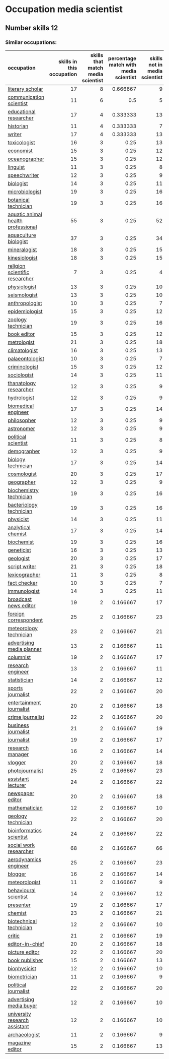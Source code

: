 # Occupation media scientist
## Number skills 12
### Similar occupations:
| occupation                                                                  |   skills in this occupation |   skills that match media scientist |   percentage match with media scientist |   skills not in media scientist |
|:----------------------------------------------------------------------------|----------------------------:|------------------------------------:|----------------------------------------:|--------------------------------:|
| [literary scholar](literary_scholar.md)                                     |                          17 |                                   8 |                                0.666667 |                               9 |
| [communication scientist](communication_scientist.md)                       |                          11 |                                   6 |                                0.5      |                               5 |
| [educational researcher](educational_researcher.md)                         |                          17 |                                   4 |                                0.333333 |                              13 |
| [historian](historian.md)                                                   |                          11 |                                   4 |                                0.333333 |                               7 |
| [writer](writer.md)                                                         |                          17 |                                   4 |                                0.333333 |                              13 |
| [toxicologist](toxicologist.md)                                             |                          16 |                                   3 |                                0.25     |                              13 |
| [economist](economist.md)                                                   |                          15 |                                   3 |                                0.25     |                              12 |
| [oceanographer](oceanographer.md)                                           |                          15 |                                   3 |                                0.25     |                              12 |
| [linguist](linguist.md)                                                     |                          11 |                                   3 |                                0.25     |                               8 |
| [speechwriter](speechwriter.md)                                             |                          12 |                                   3 |                                0.25     |                               9 |
| [biologist](biologist.md)                                                   |                          14 |                                   3 |                                0.25     |                              11 |
| [microbiologist](microbiologist.md)                                         |                          19 |                                   3 |                                0.25     |                              16 |
| [botanical technician](botanical_technician.md)                             |                          19 |                                   3 |                                0.25     |                              16 |
| [aquatic animal health professional](aquatic_animal_health_professional.md) |                          55 |                                   3 |                                0.25     |                              52 |
| [aquaculture biologist](aquaculture_biologist.md)                           |                          37 |                                   3 |                                0.25     |                              34 |
| [mineralogist](mineralogist.md)                                             |                          18 |                                   3 |                                0.25     |                              15 |
| [kinesiologist](kinesiologist.md)                                           |                          18 |                                   3 |                                0.25     |                              15 |
| [religion scientific researcher](religion_scientific_researcher.md)         |                           7 |                                   3 |                                0.25     |                               4 |
| [physiologist](physiologist.md)                                             |                          13 |                                   3 |                                0.25     |                              10 |
| [seismologist](seismologist.md)                                             |                          13 |                                   3 |                                0.25     |                              10 |
| [anthropologist](anthropologist.md)                                         |                          10 |                                   3 |                                0.25     |                               7 |
| [epidemiologist](epidemiologist.md)                                         |                          15 |                                   3 |                                0.25     |                              12 |
| [zoology technician](zoology_technician.md)                                 |                          19 |                                   3 |                                0.25     |                              16 |
| [book editor](book_editor.md)                                               |                          15 |                                   3 |                                0.25     |                              12 |
| [metrologist](metrologist.md)                                               |                          21 |                                   3 |                                0.25     |                              18 |
| [climatologist](climatologist.md)                                           |                          16 |                                   3 |                                0.25     |                              13 |
| [palaeontologist](palaeontologist.md)                                       |                          10 |                                   3 |                                0.25     |                               7 |
| [criminologist](criminologist.md)                                           |                          15 |                                   3 |                                0.25     |                              12 |
| [sociologist](sociologist.md)                                               |                          14 |                                   3 |                                0.25     |                              11 |
| [thanatology researcher](thanatology_researcher.md)                         |                          12 |                                   3 |                                0.25     |                               9 |
| [hydrologist](hydrologist.md)                                               |                          12 |                                   3 |                                0.25     |                               9 |
| [biomedical engineer](biomedical_engineer.md)                               |                          17 |                                   3 |                                0.25     |                              14 |
| [philosopher](philosopher.md)                                               |                          12 |                                   3 |                                0.25     |                               9 |
| [astronomer](astronomer.md)                                                 |                          12 |                                   3 |                                0.25     |                               9 |
| [political scientist](political_scientist.md)                               |                          11 |                                   3 |                                0.25     |                               8 |
| [demographer](demographer.md)                                               |                          12 |                                   3 |                                0.25     |                               9 |
| [biology technician](biology_technician.md)                                 |                          17 |                                   3 |                                0.25     |                              14 |
| [cosmologist](cosmologist.md)                                               |                          20 |                                   3 |                                0.25     |                              17 |
| [geographer](geographer.md)                                                 |                          12 |                                   3 |                                0.25     |                               9 |
| [biochemistry technician](biochemistry_technician.md)                       |                          19 |                                   3 |                                0.25     |                              16 |
| [bacteriology technician](bacteriology_technician.md)                       |                          19 |                                   3 |                                0.25     |                              16 |
| [physicist](physicist.md)                                                   |                          14 |                                   3 |                                0.25     |                              11 |
| [analytical chemist](analytical_chemist.md)                                 |                          17 |                                   3 |                                0.25     |                              14 |
| [biochemist](biochemist.md)                                                 |                          19 |                                   3 |                                0.25     |                              16 |
| [geneticist](geneticist.md)                                                 |                          16 |                                   3 |                                0.25     |                              13 |
| [geologist](geologist.md)                                                   |                          20 |                                   3 |                                0.25     |                              17 |
| [script writer](script_writer.md)                                           |                          21 |                                   3 |                                0.25     |                              18 |
| [lexicographer](lexicographer.md)                                           |                          11 |                                   3 |                                0.25     |                               8 |
| [fact checker](fact_checker.md)                                             |                          10 |                                   3 |                                0.25     |                               7 |
| [immunologist](immunologist.md)                                             |                          14 |                                   3 |                                0.25     |                              11 |
| [broadcast news editor](broadcast_news_editor.md)                           |                          19 |                                   2 |                                0.166667 |                              17 |
| [foreign correspondent](foreign_correspondent.md)                           |                          25 |                                   2 |                                0.166667 |                              23 |
| [meteorology technician](meteorology_technician.md)                         |                          23 |                                   2 |                                0.166667 |                              21 |
| [advertising media planner](advertising_media_planner.md)                   |                          13 |                                   2 |                                0.166667 |                              11 |
| [columnist](columnist.md)                                                   |                          19 |                                   2 |                                0.166667 |                              17 |
| [research engineer](research_engineer.md)                                   |                          13 |                                   2 |                                0.166667 |                              11 |
| [statistician](statistician.md)                                             |                          14 |                                   2 |                                0.166667 |                              12 |
| [sports journalist](sports_journalist.md)                                   |                          22 |                                   2 |                                0.166667 |                              20 |
| [entertainment journalist](entertainment_journalist.md)                     |                          20 |                                   2 |                                0.166667 |                              18 |
| [crime journalist](crime_journalist.md)                                     |                          22 |                                   2 |                                0.166667 |                              20 |
| [business journalist](business_journalist.md)                               |                          21 |                                   2 |                                0.166667 |                              19 |
| [journalist](journalist.md)                                                 |                          19 |                                   2 |                                0.166667 |                              17 |
| [research manager](research_manager.md)                                     |                          16 |                                   2 |                                0.166667 |                              14 |
| [vlogger](vlogger.md)                                                       |                          20 |                                   2 |                                0.166667 |                              18 |
| [photojournalist](photojournalist.md)                                       |                          25 |                                   2 |                                0.166667 |                              23 |
| [assistant lecturer](assistant_lecturer.md)                                 |                          24 |                                   2 |                                0.166667 |                              22 |
| [newspaper editor](newspaper_editor.md)                                     |                          20 |                                   2 |                                0.166667 |                              18 |
| [mathematician](mathematician.md)                                           |                          12 |                                   2 |                                0.166667 |                              10 |
| [geology technician](geology_technician.md)                                 |                          22 |                                   2 |                                0.166667 |                              20 |
| [bioinformatics scientist](bioinformatics_scientist.md)                     |                          24 |                                   2 |                                0.166667 |                              22 |
| [social work researcher](social_work_researcher.md)                         |                          68 |                                   2 |                                0.166667 |                              66 |
| [aerodynamics engineer](aerodynamics_engineer.md)                           |                          25 |                                   2 |                                0.166667 |                              23 |
| [blogger](blogger.md)                                                       |                          16 |                                   2 |                                0.166667 |                              14 |
| [meteorologist](meteorologist.md)                                           |                          11 |                                   2 |                                0.166667 |                               9 |
| [behavioural scientist](behavioural_scientist.md)                           |                          14 |                                   2 |                                0.166667 |                              12 |
| [presenter](presenter.md)                                                   |                          19 |                                   2 |                                0.166667 |                              17 |
| [chemist](chemist.md)                                                       |                          23 |                                   2 |                                0.166667 |                              21 |
| [biotechnical technician](biotechnical_technician.md)                       |                          12 |                                   2 |                                0.166667 |                              10 |
| [critic](critic.md)                                                         |                          21 |                                   2 |                                0.166667 |                              19 |
| [editor-in-chief](editor-in-chief.md)                                       |                          20 |                                   2 |                                0.166667 |                              18 |
| [picture editor](picture_editor.md)                                         |                          22 |                                   2 |                                0.166667 |                              20 |
| [book publisher](book_publisher.md)                                         |                          15 |                                   2 |                                0.166667 |                              13 |
| [biophysicist](biophysicist.md)                                             |                          12 |                                   2 |                                0.166667 |                              10 |
| [biometrician](biometrician.md)                                             |                          11 |                                   2 |                                0.166667 |                               9 |
| [political journalist](political_journalist.md)                             |                          22 |                                   2 |                                0.166667 |                              20 |
| [advertising media buyer](advertising_media_buyer.md)                       |                          12 |                                   2 |                                0.166667 |                              10 |
| [university research assistant](university_research_assistant.md)           |                          12 |                                   2 |                                0.166667 |                              10 |
| [archaeologist](archaeologist.md)                                           |                          11 |                                   2 |                                0.166667 |                               9 |
| [magazine editor](magazine_editor.md)                                       |                          15 |                                   2 |                                0.166667 |                              13 |
